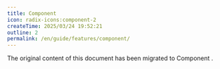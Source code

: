 ```yaml
---
title: Component
icon: radix-icons:component-2
createTime: 2025/03/24 19:52:21
outline: 2
permalink: /en/guide/features/component/
---
```


The original content of this document has been migrated to Component .
